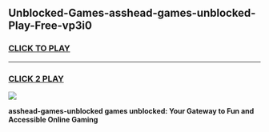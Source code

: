 
## Unblocked-Games-asshead-games-unblocked-Play-Free-vp3i0
<h3>
<a href="https://premium76.site?title=asshead-games-unblocked&ref=17A">CLICK TO PLAY</a></h3>
<hr>

<h3>
<a href="https://premium76.site?title=asshead-games-unblocked&ref=17A">CLICK 2 PLAY</a>
  
</h3>

<a href="https://premium76.site?title=asshead-games-unblocked&ref=17A"><img src="https://clearcache.store/games.png"></a>


**asshead-games-unblocked games unblocked: Your Gateway to Fun and Accessible Online Gaming**
